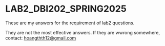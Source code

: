 # LAB2_DBI202_SPRING2025

These are my answers for the requirement of lab2 questions.

They are not the most effective answers.
If they are wwrong somewhere, contact: hoangthth12@gmail.com
